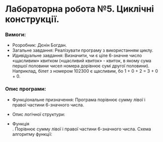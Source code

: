 # Лабораторна робота №5. Циклічні конструкції.

### Вимоги:

- Розробник: Дєнін Богдан.
- Загальне завдання: Реалізувати програму з використанням циклу.
- Идивідуальне завдання: Визначити, чи є ціле 6-значне число «щасливим» квитком («щасливий квиток» - квиток, в якому сума першої половини чисел номера дорівнює сумі другої половини). Наприклад, білет з номером 102300 є щасливим, бо 1 + 0 + 2 = 3 + 0 + 0.

### Опис програми:

- Функціональне призначення: Програма порівнює сумму лівої і правої частини 6-значного числа.

- Опис логічної структури:

* Функція <main>. Порівнює сумму лівої і правої частини 6-значного числа. Схема алгоритму функції:

 
